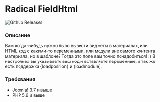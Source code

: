 # Radical FieldHtml

![Github Releases](https://img.shields.io/github/downloads/Delo-Design/radicalfieldhtml/latest/total.svg)
### Описание
Вам когда-нибудь нужно было вывести виджеты в материалах, или HTML код с какими-то переменными, или модули вне самого контента материала, но в шаблоне?
Тогда это поле вам точно понадобиться! :)
В настройках вы указываете ваш код и вставляете переменные, а так же есть поддержка {loadposition} и {loadmodule}.

### Требования

* Joomla! 3.7 и выше
* PHP 5.6 и выше
